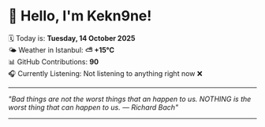 # 👋 Hello, I'm Kekn9ne!

🗓️ Today is: **Tuesday, 14 October 2025**  
🌤️ Weather in Istanbul: **⛅️  +15°C**  
📊 GitHub Contributions: **90**  
🎧 Currently Listening: Not listening to anything right now ❌

---

_"Bad things are not the worst things that an happen to us. NOTHING is the worst thing that can happen to us. — *Richard Bach*"_

---
